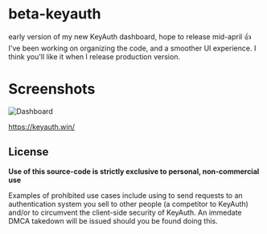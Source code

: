 # beta-keyauth
early version of my new KeyAuth dashboard, hope to release mid-april 👍
I've been working on organizing the code, and a smoother UI experience. I think you'll like it when I release production version.

# Screenshots

![Dashboard](https://dl.supers0ft.us/anonupload/files/1OCznu2pXg5PjiG-67AACA8C-9CCD-45F7-8181-85CC4D0668CA.jpeg "Dashboard")

https://keyauth.win/

## License

**Use of this source-code is strictly exclusive to personal, non-commercial use**

Examples of prohibited use cases include using to send requests to an authentication system you sell to other people (a competitor to KeyAuth) and/or to circumvent the client-side security of KeyAuth. An immedate DMCA takedown will be issued should you be found doing this.

